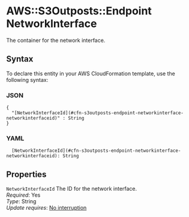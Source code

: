 # AWS::S3Outposts::Endpoint NetworkInterface<a name="aws-properties-s3outposts-endpoint-networkinterface"></a>

The container for the network interface\.

## Syntax<a name="aws-properties-s3outposts-endpoint-networkinterface-syntax"></a>

To declare this entity in your AWS CloudFormation template, use the following syntax:

### JSON<a name="aws-properties-s3outposts-endpoint-networkinterface-syntax.json"></a>

```
{
  "[NetworkInterfaceId](#cfn-s3outposts-endpoint-networkinterface-networkinterfaceid)" : String
}
```

### YAML<a name="aws-properties-s3outposts-endpoint-networkinterface-syntax.yaml"></a>

```
  [NetworkInterfaceId](#cfn-s3outposts-endpoint-networkinterface-networkinterfaceid): String
```

## Properties<a name="aws-properties-s3outposts-endpoint-networkinterface-properties"></a>

`NetworkInterfaceId` <a name="cfn-s3outposts-endpoint-networkinterface-networkinterfaceid"></a>
The ID for the network interface\.  
_Required_: Yes  
_Type_: String  
_Update requires_: [No interruption](https://docs.aws.amazon.com/AWSCloudFormation/latest/UserGuide/using-cfn-updating-stacks-update-behaviors.html#update-no-interrupt)
